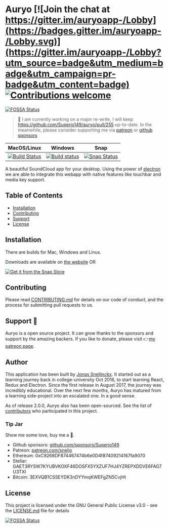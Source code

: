 # Auryo [![Join the chat at https://gitter.im/auryoapp-/Lobby](https://badges.gitter.im/auryoapp-/Lobby.svg)](https://gitter.im/auryoapp-/Lobby?utm_source=badge&utm_medium=badge&utm_campaign=pr-badge&utm_content=badge) [![Contributions welcome](https://img.shields.io/badge/Contributions-welcome-blue.svg)](https://github.com/Superjo149/auryo/issues)
[![FOSSA Status](https://app.fossa.com/api/projects/git%2Bgithub.com%2FSuperjo149%2Fauryo.svg?type=shield)](https://app.fossa.com/projects/git%2Bgithub.com%2FSuperjo149%2Fauryo?ref=badge_shield)


> 🚨 I am currently working on a major re-write, I will keep https://github.com/Superjo149/auryo/pull/255 up-to-date. In the meanwhile, please consider supporting me via [patreon](https://www.patreon.com/sneljo) or [github sponsors](https://github.com/sponsors/Superjo149)


|MacOS/Linux|Windows|Snap|
|-----------|-------|----|
|[![Build Status](https://travis-ci.org/Superjo149/auryo.svg?branch=master)](https://travis-ci.org/Superjo149/auryo)|[![Build status](https://ci.appveyor.com/api/projects/status/qrnwwqa9yvb26daa/branch/master?svg=true)](https://ci.appveyor.com/project/Superjo149/auryo/branch/master)|[![Snap Status](https://build.snapcraft.io/badge/auryo/auryo-snap.svg)](https://build.snapcraft.io/user/auryo/auryo-snap)|

A beautiful SoundCloud app for your desktop. Using the power of [electron](https://electronjs.org/) we are able to integrate this webapp with native features like touchbar and media key support.

## Table of Contents
- [Installation](#installation)
- [Contributing](#contributing)
- [Support](#support)
- [License](#license)


## Installation
There are builds for Mac, Windows and Linux.

Downloads are available on [the website](http://auryo.com#downloads) OR

[![Get it from the Snap Store](https://snapcraft.io/static/images/badges/en/snap-store-black.svg)](https://snapcraft.io/auryo)

## Contributing
Please read [CONTRIBUTING.md](.github/CONTRIBUTING.md) for details on our code of conduct, and the process for submitting pull requests to us.

## Support 💪 

Auryo is a open source project. It can grow thanks to the sponsors and support by the amazing backers. If you like to donate, please visit 👉[my patreon page](https://www.patreon.com/sneljo).

## Author
This application has been built by [Jonas Snellinckx](https://www.linkedin.com/in/jonas-snellinckx). It started out as a learning journey back in college-university Oct 2016, to start learning React, Redux and Electron. Since the first release in August 2017, the journey was incredibly educational. Over the next few months, Auryo has matured from a learning side-project into an escalated one. In a good sense.

As of release 2.0.0, Auryo also has been open-sourced. See the list of [contributors](https://github.com/Superjo149/auryo/contributors) who participated in this project.

### Tip Jar
Show me some love, buy me a 🍺.
- Github sponsors: [github.com/sponsors/Superjo149](https://github.com/sponsors/Superjo149)
- Patreon: [patreon.com/sneljo](https://www.patreon.com/sneljo)
- Ethereum: 0xC9268DF874467474b6e0D4f87409214167fa9070
- Stellar: GAET3RYSW7KYUBVKOXF46DOSFX5YXZUF7HJ4YZREPXDDVE6FAG7U3TXI
- Bitcoin: 3EXVQB1CSSEYDK3nDYYmqKWEFgZN5CvjHt

## License
This project is licensed under the GNU General Public License v3.0 - see the [LICENSE.md](LICENSE.md) file for details




[![FOSSA Status](https://app.fossa.com/api/projects/git%2Bgithub.com%2FSuperjo149%2Fauryo.svg?type=large)](https://app.fossa.com/projects/git%2Bgithub.com%2FSuperjo149%2Fauryo?ref=badge_large)